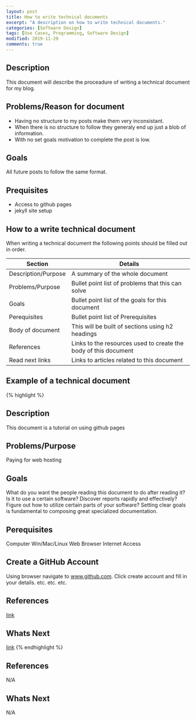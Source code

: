 ```yaml
---
layout: post
title: How to write technical documents
excerpt: "A description on how to write technical documents."
categories: [Software Design]
tags: [Use Cases, Programming, Software Design]
modified: 2019-11-29
comments: true
---
```


## Description
This document will describe the proceadure of writing a technical document for my blog.

## Problems/Reason for document
* Having no structure to my posts make them very inconsistant.
* When there is no structure to follow they generaly end up just a blob of information.
* With no set goals motivation to complete the post is low.

## Goals
All future posts to follow the same format.

## Prequisites
* Access to github pages
* jekyll site setup

## How to a write technical document
When writing a technical document the following points should be filled out in order.

| Section                                           | Details                                                                                          |
|---------------------------------------------------|--------------------------------------------------------------------------------------------------|
| Description/Purpose                               | A summary of the whole document                                                                  |
| Problems/Purpose                                  | Bullet point list of problems that this can solve                                                |
| Goals                                             | Bullet point list of the goals for this document                                                 |
| Perequisites                                      | Bullet point list of Prerequisites                                                               |
| Body of document                                  | This will be built of sections using h2 headings                                                 |
| References                                        | Links to the resources used to create the body of this document                                  |
| Read next links                                   | Links to articles related to this document                                                       |

## Example of a technical document

{% highlight %}
## Description
This document is a tutorial on using github pages

## Problems/Purpose
Paying for web hosting

## Goals
What do you want the people reading this document to do after reading it? Is it to use a certain software? Discover reports rapidly and effectively? Figure out how to utilize certain parts of your software? Setting clear goals is fundamental to composing great specialized documentation.

## Perequisites
Computer Win/Mac/Linux
Web Browser
Internet Access

## Create a GitHub Account
Using browser navigate to www.github.com.
Click create account and fill in your details.
etc.
etc.
etc.

## References
[link](https://pages.github.com/)

## Whats Next
[link](https://jekyllrb.com/)
{% endhighlight %}

## References
N/A

## Whats Next
N/A

